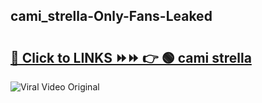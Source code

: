 
 ## cami_strella-Only-Fans-Leaked

# <h2><a href="https://clipsfans.com/cami_strella&ref=git">🔗 Click to LINKS ⏩⏩ 👉 🟢 cami strella </a></h2>

<a href="https://clipsfans.com/cami_strella&ref=git" rel="nofollow" data-target="animated-image.originalLink"><img src="https://i.ibb.co.com/xMMVF88/686577567.gif" alt="Viral Video Original" style="max-width: 100%; display: inline-block;" data-target="animated-image.originalImage"></a>

